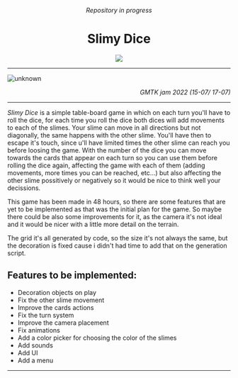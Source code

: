 
  <p align="center">
    <i>Repository in progress</i>
  </p>
  <h1 align="center">Slimy Dice</h1> 
  <p align="center">
    <img src="https://user-images.githubusercontent.com/67174666/179934022-be9bedee-8ca0-4ed4-8ff3-40c22cb404be.png"/>   
  </p>
  

---

![unknown](https://user-images.githubusercontent.com/67174666/179720651-f0a85e66-1c45-4d4a-b9e6-b7aa11486dbe.png)
<p align="right">
  <i>GMTK jam 2022 (15-07/ 17-07)</i>
</p>

---
_Slimy Dice_ is a simple table-board game in which on each turn you'll have to roll the dice,
for each time you roll the dice both dices will add movements to each of the slimes.
Your slime can move in all directions but not diagonally, the same happens with the other slime.
You'll have then to escape it's touch, since u'll have limited times the other slime can reach you before loosing the game. With the number of the dice you can move towards the cards that appear on each turn so you can use them before rolling the dice again, affecting the game with each of them (adding movements, more times you can be reached, etc...) but also affecting the other slime possitively or negatively so it would be nice to think well your decissions.

This game has been made in 48 hours, so there are some features that are yet to be implemented as that was the initial plan for the game. So maybe there could be also some improvements for it, as the camera it's not ideal and it would be nicer with a little more detail on the terrain.

The grid it's all generated by code, so the size it's not always the same, but the decoration is fixed cause i didn't had time to add that on the generation script.

Features to be implemented:
---
- Decoration objects on play
- Fix the other slime movement
- Improve the cards actions
- Fix the turn system
- Improve the camera placement
- Fix animations
- Add a color picker for choosing the color of the slimes
- Add sounds
- Add UI
- Add a menu
---
